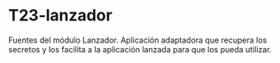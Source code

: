 # T23-lanzador
Fuentes del módulo Lanzador. Aplicación adaptadora que recupera los secretos y los facilita a la aplicación lanzada para que los pueda utilizar.
